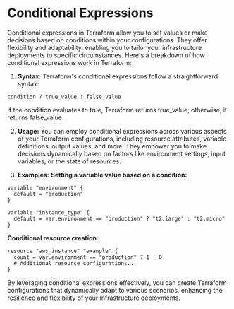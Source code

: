 # Conditional Expressions

Conditional expressions in Terraform allow you to set values or make decisions based on conditions within your configurations. They offer flexibility and adaptability, enabling you to tailor your infrastructure deployments to specific circumstances. Here's a breakdown of how conditional expressions work in Terraform:

1. **Syntax:** Terraform's conditional expressions follow a straightforward syntax:
```hcl
condition ? true_value : false_value
```
If the condition evaluates to true, Terraform returns true_value; otherwise, it returns false_value.

2. **Usage:** You can employ conditional expressions across various aspects of your Terraform configurations, including resource attributes, variable definitions, output values, and more. They empower you to make decisions dynamically based on factors like environment settings, input variables, or the state of resources.

3. **Examples:** 
**Setting a variable value based on a condition:**
```hcl
variable "environment" {
  default = "production"
}

variable "instance_type" {
  default = var.environment == "production" ? "t2.large" : "t2.micro"
}
```

**Conditional resource creation:**
```hcl
resource "aws_instance" "example" {
  count = var.environment == "production" ? 1 : 0
  # Additional resource configurations...
}
```

By leveraging conditional expressions effectively, you can create Terraform configurations that dynamically adapt to various scenarios, enhancing the resilience and flexibility of your infrastructure deployments.